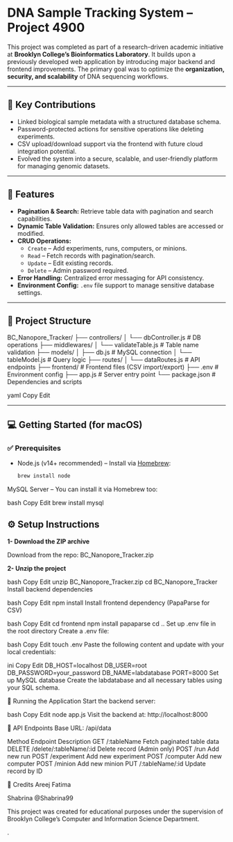 # DNA Sample Tracking System – Project 4900

This project was completed as part of a research-driven academic initiative at **Brooklyn College’s Bioinformatics Laboratory**. It builds upon a previously developed web application by introducing major backend and frontend improvements. The primary goal was to optimize the **organization, security, and scalability** of DNA sequencing workflows.

---

## 🧬 Key Contributions

- Linked biological sample metadata with a structured database schema.
- Password-protected actions for sensitive operations like deleting experiments.
- CSV upload/download support via the frontend with future cloud integration potential.
- Evolved the system into a secure, scalable, and user-friendly platform for managing genomic datasets.

---

## 🚀 Features

- **Pagination & Search:** Retrieve table data with pagination and search capabilities.
- **Dynamic Table Validation:** Ensures only allowed tables are accessed or modified.
- **CRUD Operations:**
  - `Create` – Add experiments, runs, computers, or minions.
  - `Read` – Fetch records with pagination/search.
  - `Update` – Edit existing records.
  - `Delete` – Admin password required.
- **Error Handling:** Centralized error messaging for API consistency.
- **Environment Config:** `.env` file support to manage sensitive database settings.

---

## 📁 Project Structure

BC_Nanopore_Tracker/
├── controllers/
│ └── dbController.js # DB operations
├── middlewares/
│ └── validateTable.js # Table name validation
├── models/
│ ├── db.js # MySQL connection
│ └── tableModel.js # Query logic
├── routes/
│ └── dataRoutes.js # API endpoints
├── frontend/ # Frontend files (CSV import/export)
├── .env # Environment config
├── app.js # Server entry point
└── package.json # Dependencies and scripts

yaml
Copy
Edit

---

## 💻 Getting Started (for macOS)

### ✅ Prerequisites

- Node.js (v14+ recommended) – Install via [Homebrew](https://brew.sh/):  
  ```bash
  brew install node
MySQL Server – You can install it via Homebrew too:

bash
Copy
Edit
brew install mysql
## ⚙️ Setup Instructions
**1- Download the ZIP archive**

Download from the repo:
BC_Nanopore_Tracker.zip

**2- Unzip the project**

bash
Copy
Edit
unzip BC_Nanopore_Tracker.zip
cd BC_Nanopore_Tracker
Install backend dependencies

bash
Copy
Edit
npm install
Install frontend dependency (PapaParse for CSV)

bash
Copy
Edit
cd frontend
npm install papaparse
cd ..
Set up .env file in the root directory
Create a .env file:

bash
Copy
Edit
touch .env
Paste the following content and update with your local credentials:

ini
Copy
Edit
DB_HOST=localhost
DB_USER=root
DB_PASSWORD=your_password
DB_NAME=labdatabase
PORT=8000
Set up MySQL database
Create the labdatabase and all necessary tables using your SQL schema.

🧪 Running the Application
Start the backend server:

bash
Copy
Edit
node app.js
Visit the backend at:
http://localhost:8000

📡 API Endpoints
Base URL: /api/data

Method	Endpoint	Description
GET	/:tableName	Fetch paginated table data
DELETE	/delete/:tableName/:id	Delete record (Admin only)
POST	/run	Add new run
POST	/experiment	Add new experiment
POST	/computer	Add new computer
POST	/minion	Add new minion
PUT	/:tableName/:id	Update record by ID

👥 Credits
Areej Fatima

Shabrina @Shabrina99

This project was created for educational purposes under the supervision of Brooklyn College’s Computer and Information Science Department.

.
